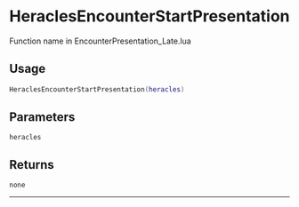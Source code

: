 # HeraclesEncounterStartPresentation
Function name in EncounterPresentation_Late.lua
## Usage
```lua
HeraclesEncounterStartPresentation(heracles)
```
## Parameters
`heracles`
## Returns
`none`

---